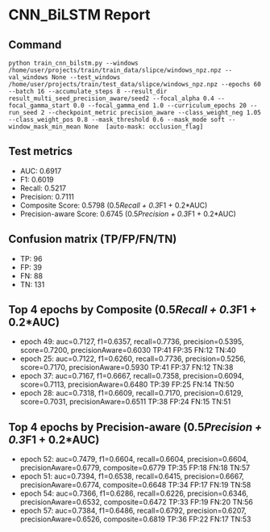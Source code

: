 # CNN_BiLSTM Report

## Command
```
python train_cnn_bilstm.py --windows /home/user/projects/train/train_data/slipce/windows_npz.npz --val_windows None --test_windows /home/user/projects/train/test_data/slipce/windows_npz.npz --epochs 60 --batch 16 --accumulate_steps 8 --result_dir result_multi_seed_precision_aware/seed2 --focal_alpha 0.4 --focal_gamma_start 0.0 --focal_gamma_end 1.0 --curriculum_epochs 20 --run_seed 2 --checkpoint_metric precision_aware --class_weight_neg 1.05 --class_weight_pos 0.8 --mask_threshold 0.6 --mask_mode soft --window_mask_min_mean None  [auto-mask: occlusion_flag]
```

## Test metrics
- AUC: 0.6917
- F1: 0.6019
- Recall: 0.5217
- Precision: 0.7111
- Composite Score: 0.5798 (0.5*Recall + 0.3*F1 + 0.2*AUC)
- Precision-aware Score: 0.6745 (0.5*Precision + 0.3*F1 + 0.2*AUC)
## Confusion matrix (TP/FP/FN/TN)
- TP: 96
- FP: 39
- FN: 88
- TN: 131

## Top 4 epochs by Composite (0.5*Recall + 0.3*F1 + 0.2*AUC)
- epoch 49: auc=0.7127, f1=0.6357, recall=0.7736, precision=0.5395, score=0.7200, precisionAware=0.6030  TP:41 FP:35 FN:12 TN:40
- epoch 25: auc=0.7122, f1=0.6260, recall=0.7736, precision=0.5256, score=0.7170, precisionAware=0.5930  TP:41 FP:37 FN:12 TN:38
- epoch 37: auc=0.7167, f1=0.6667, recall=0.7358, precision=0.6094, score=0.7113, precisionAware=0.6480  TP:39 FP:25 FN:14 TN:50
- epoch 28: auc=0.7318, f1=0.6609, recall=0.7170, precision=0.6129, score=0.7031, precisionAware=0.6511  TP:38 FP:24 FN:15 TN:51

## Top 4 epochs by Precision-aware (0.5*Precision + 0.3*F1 + 0.2*AUC)
- epoch 52: auc=0.7479, f1=0.6604, recall=0.6604, precision=0.6604, precisionAware=0.6779, composite=0.6779  TP:35 FP:18 FN:18 TN:57
- epoch 51: auc=0.7394, f1=0.6538, recall=0.6415, precision=0.6667, precisionAware=0.6774, composite=0.6648  TP:34 FP:17 FN:19 TN:58
- epoch 54: auc=0.7366, f1=0.6286, recall=0.6226, precision=0.6346, precisionAware=0.6532, composite=0.6472  TP:33 FP:19 FN:20 TN:56
- epoch 57: auc=0.7384, f1=0.6486, recall=0.6792, precision=0.6207, precisionAware=0.6526, composite=0.6819  TP:36 FP:22 FN:17 TN:53
